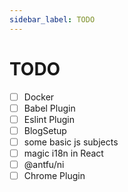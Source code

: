 ```yaml
---
sidebar_label: TODO
---
```


# TODO

- [ ] Docker
- [ ] Babel Plugin
- [ ] Eslint Plugin
- [ ] BlogSetup
- [ ] some basic js subjects
- [ ] magic i18n in React
- [ ] @antfu/ni
- [ ] Chrome Plugin